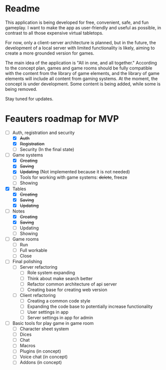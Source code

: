 # Readme

This application is being developed for free, convenient, safe, and fun gameplay. I want to make the app as user-friendly and useful as possible, in contrast to all those expensive virtual tabletops.

For now, only a client-server architecture is planned, but in the future, the development of a local server with limited functionality is likely, aiming to create a more grounded version for games.

The main idea of the application is "All in one, and all together." According to the concept plan, games and game rooms should be fully compatible with the content from the library of game elements, and the library of game elements will include all content from gaming systems. At the moment, the concept is under development. Some content is being added, while some is being removed.

Stay tuned for updates.



# Feauters roadmap for MVP
- [ ] Auth, registration and security
   - [X] ~~Auth~~
   - [X] ~~Registration~~
   - [ ] Security (In the final state)
- [ ] Game systems
   - [X] ~~Creating~~
   - [X] ~~Saving~~
   - [X] ~~Updating~~ (Not implemented because it is not needed)
   - [ ] Tools for working with game systems: ~~delete~~, freeze
   - [ ] Showing
- [X] Tables
   - [X] ~~Creating~~
   - [X] ~~Saving~~
   - [X] ~~Updating~~
- [ ] Notes
   - [X] ~~Creating~~
   - [X] ~~Saving~~
   - [ ] Updating
   - [ ] Showing
- [ ] Game rooms
   - [ ] Run
   - [ ] Full workable
   - [ ] Close
- [ ] Final polishing
   - [ ] Server refactoring
      - [ ] Role system expanding
      - [ ] Think about make search better
      - [ ] Refactor common architecture of api server
      - [ ] Creating base for creating web version
   - [ ] Client refactoring
      - [ ] Creating a common code style
      - [ ] Expanding the code base to potentially increase functionality
      - [ ] User settings in app
      - [ ] Server settings in app for admin
- [ ] Basic tools for play game in game room
   - [ ] Character sheet system
   - [ ] Dices
   - [ ] Chat
   - [ ] Macros
   - [ ] Plugins (in concept)
   - [ ] Voice chat (in concept)
   - [ ] Addons (in concept)
